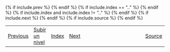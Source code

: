 <table style="width:100%;">
 <tr>
  {% if include.prev %}
    <td><a href="{{ include.prev }}">Previous</a></td>
  {% endif %}
  {% if include.index == ".." %}
    <td><a href="{{ include.index }}">Subir un nivel</a></td>
  {% endif %}
  {% if include.index and include.index != ".." %}
    <td><a href="{{ include.index }}">Index</a></td>
  {% endif %}
  {% if include.next %}
    <td><a href="{{ include.next }}">Next</a></td>
  {% endif %}
  <td style="width:100%;"></td>
  {% if include.source %}
    <td><a href="{{ include.source }}">Source</a></td>
  {% endif %}
 </tr>
</table>

